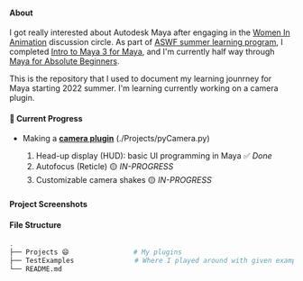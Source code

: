 #### About

I got really interested about Autodesk Maya after engaging in the [Women In Animation](https://womeninanimation.org/) discussion circle. As part of [ASWF summer learning program](https://www.aswf.io/blog/introducing-aswf-diversity-and-inclusion-summer-learning-program/), I completed [Intro to Maya 3 for Maya](https://www.udemy.com/course/intro-to-python-3-for-maya-2022/), and I'm currently half way through [Maya for Absolute Beginners](https://www.udemy.com/course/intro-to-python-3-for-maya-2022/). 

This is the repository that I used to document my learning jounrney for Maya starting 2022 summer. I'm learning currently working on a camera plugin. 

#### 🌟 Current Progress

- Making a [**camera plugin**](https://github.com/irina-wang/Maya/blob/main/Projects/pyCamera.py)
(./Projects/pyCamera.py)

  1. Head-up display (HUD): basic UI programming in Maya      ✅ *Done*
  2. Autofocus (Reticle)                                      🟡 *IN-PROGRESS*
  3. Customizable camera shakes                               🟡 *IN-PROGRESS*


#### Project Screenshots


#### File Structure 

``` bash
.
├── Projects 😄                # My plugins
├── TestExamples               # Where I played around with given examples 
└── README.md
```

